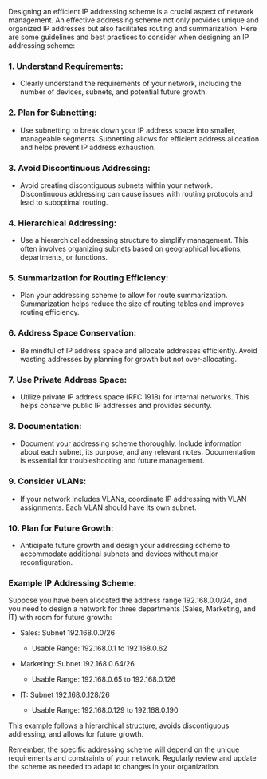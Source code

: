Designing an efficient IP addressing scheme is a crucial aspect of network management. An effective addressing scheme not only provides unique and organized IP addresses but also facilitates routing and summarization. Here are some guidelines and best practices to consider when designing an IP addressing scheme:

### 1. **Understand Requirements:**
   - Clearly understand the requirements of your network, including the number of devices, subnets, and potential future growth.

### 2. **Plan for Subnetting:**
   - Use subnetting to break down your IP address space into smaller, manageable segments. Subnetting allows for efficient address allocation and helps prevent IP address exhaustion.

### 3. **Avoid Discontinuous Addressing:**
   - Avoid creating discontiguous subnets within your network. Discontinuous addressing can cause issues with routing protocols and lead to suboptimal routing.

### 4. **Hierarchical Addressing:**
   - Use a hierarchical addressing structure to simplify management. This often involves organizing subnets based on geographical locations, departments, or functions.

### 5. **Summarization for Routing Efficiency:**
   - Plan your addressing scheme to allow for route summarization. Summarization helps reduce the size of routing tables and improves routing efficiency.

### 6. **Address Space Conservation:**
   - Be mindful of IP address space and allocate addresses efficiently. Avoid wasting addresses by planning for growth but not over-allocating.

### 7. **Use Private Address Space:**
   - Utilize private IP address space (RFC 1918) for internal networks. This helps conserve public IP addresses and provides security.

### 8. **Documentation:**
   - Document your addressing scheme thoroughly. Include information about each subnet, its purpose, and any relevant notes. Documentation is essential for troubleshooting and future management.

### 9. **Consider VLANs:**
   - If your network includes VLANs, coordinate IP addressing with VLAN assignments. Each VLAN should have its own subnet.

### 10. **Plan for Future Growth:**
   - Anticipate future growth and design your addressing scheme to accommodate additional subnets and devices without major reconfiguration.

### Example IP Addressing Scheme:

Suppose you have been allocated the address range 192.168.0.0/24, and you need to design a network for three departments (Sales, Marketing, and IT) with room for future growth:

- Sales: Subnet 192.168.0.0/26
  - Usable Range: 192.168.0.1 to 192.168.0.62

- Marketing: Subnet 192.168.0.64/26
  - Usable Range: 192.168.0.65 to 192.168.0.126

- IT: Subnet 192.168.0.128/26
  - Usable Range: 192.168.0.129 to 192.168.0.190

This example follows a hierarchical structure, avoids discontiguous addressing, and allows for future growth.

Remember, the specific addressing scheme will depend on the unique requirements and constraints of your network. Regularly review and update the scheme as needed to adapt to changes in your organization.
